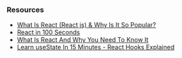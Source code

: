 ### Resources

- [What Is React (React js) & Why Is It So Popular?](https://www.youtube.com/watch?v=N3AkSS5hXMA)
- [React in 100 Seconds](https://www.youtube.com/watch?v=Tn6-PIqc4UM)
- [What Is React And Why You Need To Know It](https://www.youtube.com/watch?v=1wZoGFF_oi4)
- [Learn useState In 15 Minutes - React Hooks Explained](https://www.youtube.com/watch?v=O6P86uwfdR0)
